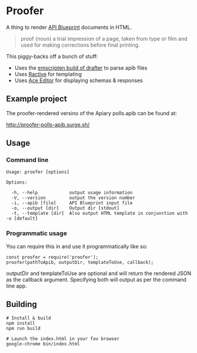 # Proofer
A thing to render [API Blueprint](https://apiblueprint.org) documents in HTML.

> proof (noun)
> a trial impression of a page, taken from type or film and used for making corrections before final printing.

This piggy-backs off a bunch of stuff:
* Uses the [emscripten build of drafter](https://github.com/apiaryio/drafter.js) to parse apib files
* Uses [Ractive](https://ractivejs.org/) for templating
* Uses [Ace Editor](https://github.com/ajaxorg/ace) for displaying schemas & responses

## Example project
The proofer-rendered versino of the Apiary polls.apib can be found at:

http://proofer-polls-apib.surge.sh/

## Usage

### Command line
```
Usage: proofer [options]

Options:

  -h, --help            output usage information
  -V, --version         output the version number
  -i, --apib [file]     API Blueprint input file
  -o, --output [dir]    Output dir [stdout]
  -t, --template [dir]  Also output HTML template in conjunction with -o [default]
```

### Programmatic usage
You can require this in and use it programmatically like so:

```
const proofer = require('proofer');
proofer(pathToApib, outputDir, templateToUse, callback);
```

outputDir and templateToUse are optional and will return the rendered JSON as
the callback argument. Specifying both will output as per the command line app.

## Building

```
# Install & build
npm install
npm run build

# Launch the index.html in your fav browser
google-chrome bin/index.html
```
